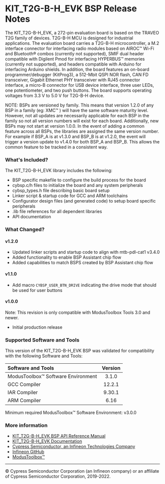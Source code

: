 # KIT_T2G-B-H_EVK BSP Release Notes
The KIT_T2G-B-H_EVK, a 272-pin evaluation board is based on the TRAVEO T2G family of devices. T2G-B-H MCU is designed for  industrial applications. The evaluation board carries a T2G-B-H microcontroller, a M.2 interface connector for interfacing  radio modules based on AIROC™ Wi-Fi and Bluetooth® combos (currently not supported), SMIF dual header compatible with Digilent  Pmod for interfacing HYPERBUS™ memories (currently not supported), and headers compatible with Arduino for  interfacing Arduino shields. In addition, the board features an on-board programmer/debugger (KitProg3),  a 512-Mbit QSPI NOR flash, CAN FD transceiver, Gigabit Ethernet PHY transceiver with RJ45 connector interface,  a micro-B connector for USB device interface, three user LEDs, one potentiometer, and two push buttons.  The board supports operating voltages from 3.3 V to 5.0 V for T2G-B-H device.

NOTE: BSPs are versioned by family. This means that version 1.2.0 of any BSP in a family (eg: XMC™ ) will have the same software maturity level. However, not all updates are necessarily applicable for each BSP in the family so not all version numbers will exist for each board. Additionally, new BSPs may not start at version 1.0.0. In the event of adding a common feature across all BSPs, the libraries are assigned the same version number. For example if BSP_A is at v1.3.0 and BSP_B is at v1.2.0, the event will trigger a version update to v1.4.0 for both BSP_A and BSP_B. This allows the common feature to be tracked in a consistent way.

### What's Included?
The KIT_T2G-B-H_EVK library includes the following:
* BSP specific makefile to configure the build process for the board
* cybsp.c/h files to initialize the board and any system peripherals
* cybsp_types.h file describing basic board setup
* Linker script & startup code for GCC and ARM toolchains
* Configurator design files (and generated code) to setup board specific peripherals
* .lib file references for all dependent libraries
* API documentation

### What Changed?
#### v1.2.0
* Updated linker scripts and startup code to align with mtb-pdl-cat1 v3.4.0
* Added functionality to enable BSP Assistant chip flow
* Added capabilities to match BSPS created by BSP Assistant chip flow
#### v1.1.0
* Add macro `CYBSP_USER_BTN_DRIVE` indicating the drive mode that should be used for user buttons
#### v1.0.0
Note: This revision is only compatible with ModusToolbox Tools 3.0 and newer.
* Initial production release

### Supported Software and Tools
This version of the KIT_T2G-B-H_EVK BSP was validated for compatibility with the following Software and Tools:

| Software and Tools                        | Version |
| :---                                      | :----:  |
| ModusToolbox™ Software Environment        | 3.1.0   |
| GCC Compiler                              | 12.2.1  |
| IAR Compiler                              | 9.30.1  |
| ARM Compiler                              | 6.16    |

Minimum required ModusToolbox™ Software Environment: v3.0.0

### More information
* [KIT_T2G-B-H_EVK BSP API Reference Manual][api]
* [KIT_T2G-B-H_EVK Documentation](https://www.infineon.com/cms/en/product/evaluation-boards/kit_t2g-b-h_evk/)
* [Cypress Semiconductor, an Infineon Technologies Company](http://www.cypress.com)
* [Infineon GitHub](https://github.com/infineon)
* [ModusToolbox™](https://www.cypress.com/products/modustoolbox-software-environment)

[api]: https://infineon.github.io/TARGET_KIT_T2G-B-H_EVK/html/modules.html

---
© Cypress Semiconductor Corporation (an Infineon company) or an affiliate of Cypress Semiconductor Corporation, 2019-2022.